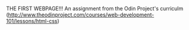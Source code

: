 THE FIRST WEBPAGE!!!
An assignment from the Odin Project's curriculm
(http://www.theodinproject.com/courses/web-development-101/lessons/html-css)